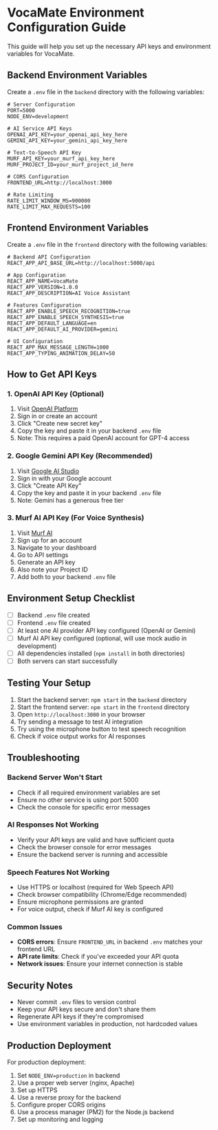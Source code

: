 # VocaMate Environment Configuration Guide

This guide will help you set up the necessary API keys and environment variables for VocaMate.

## Backend Environment Variables

Create a `.env` file in the `backend` directory with the following variables:

```env
# Server Configuration
PORT=5000
NODE_ENV=development

# AI Service API Keys
OPENAI_API_KEY=your_openai_api_key_here
GEMINI_API_KEY=your_gemini_api_key_here

# Text-to-Speech API Key
MURF_API_KEY=your_murf_api_key_here
MURF_PROJECT_ID=your_murf_project_id_here

# CORS Configuration
FRONTEND_URL=http://localhost:3000

# Rate Limiting
RATE_LIMIT_WINDOW_MS=900000
RATE_LIMIT_MAX_REQUESTS=100
```

## Frontend Environment Variables

Create a `.env` file in the `frontend` directory with the following variables:

```env
# Backend API Configuration
REACT_APP_API_BASE_URL=http://localhost:5000/api

# App Configuration
REACT_APP_NAME=VocaMate
REACT_APP_VERSION=1.0.0
REACT_APP_DESCRIPTION=AI Voice Assistant

# Features Configuration
REACT_APP_ENABLE_SPEECH_RECOGNITION=true
REACT_APP_ENABLE_SPEECH_SYNTHESIS=true
REACT_APP_DEFAULT_LANGUAGE=en
REACT_APP_DEFAULT_AI_PROVIDER=gemini

# UI Configuration
REACT_APP_MAX_MESSAGE_LENGTH=1000
REACT_APP_TYPING_ANIMATION_DELAY=50
```

## How to Get API Keys

### 1. OpenAI API Key (Optional)

1. Visit [OpenAI Platform](https://platform.openai.com/api-keys)
2. Sign in or create an account
3. Click "Create new secret key"
4. Copy the key and paste it in your backend `.env` file
5. Note: This requires a paid OpenAI account for GPT-4 access

### 2. Google Gemini API Key (Recommended)

1. Visit [Google AI Studio](https://aistudio.google.com/app/apikey)
2. Sign in with your Google account
3. Click "Create API Key"
4. Copy the key and paste it in your backend `.env` file
5. Note: Gemini has a generous free tier

### 3. Murf AI API Key (For Voice Synthesis)

1. Visit [Murf AI](https://murf.ai/)
2. Sign up for an account
3. Navigate to your dashboard
4. Go to API settings
5. Generate an API key
6. Also note your Project ID
7. Add both to your backend `.env` file

## Environment Setup Checklist

- [ ] Backend `.env` file created
- [ ] Frontend `.env` file created
- [ ] At least one AI provider API key configured (OpenAI or Gemini)
- [ ] Murf AI API key configured (optional, will use mock audio in development)
- [ ] All dependencies installed (`npm install` in both directories)
- [ ] Both servers can start successfully

## Testing Your Setup

1. Start the backend server: `npm start` in the `backend` directory
2. Start the frontend server: `npm start` in the `frontend` directory
3. Open `http://localhost:3000` in your browser
4. Try sending a message to test AI integration
5. Try using the microphone button to test speech recognition
6. Check if voice output works for AI responses

## Troubleshooting

### Backend Server Won't Start
- Check if all required environment variables are set
- Ensure no other service is using port 5000
- Check the console for specific error messages

### AI Responses Not Working
- Verify your API keys are valid and have sufficient quota
- Check the browser console for error messages
- Ensure the backend server is running and accessible

### Speech Features Not Working
- Use HTTPS or localhost (required for Web Speech API)
- Check browser compatibility (Chrome/Edge recommended)
- Ensure microphone permissions are granted
- For voice output, check if Murf AI key is configured

### Common Issues
- **CORS errors**: Ensure `FRONTEND_URL` in backend `.env` matches your frontend URL
- **API rate limits**: Check if you've exceeded your API quota
- **Network issues**: Ensure your internet connection is stable

## Security Notes

- Never commit `.env` files to version control
- Keep your API keys secure and don't share them
- Regenerate API keys if they're compromised
- Use environment variables in production, not hardcoded values

## Production Deployment

For production deployment:

1. Set `NODE_ENV=production` in backend
2. Use a proper web server (nginx, Apache)
3. Set up HTTPS
4. Use a reverse proxy for the backend
5. Configure proper CORS origins
6. Use a process manager (PM2) for the Node.js backend
7. Set up monitoring and logging
